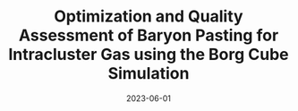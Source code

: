 ---
title: "Optimization and Quality Assessment of Baryon Pasting for Intracluster Gas using the Borg Cube Simulation"
collection: publications
permalink: /publication/2023-06-01-Optimization-and-Quality-Assessment-of-Baryon-Pasting-for-Intracluster-Gas-using-the-Borg-Cube-Simulation
date: 2023-06-01
venue: 'arXiv e-prints'
citation: ' F. {K{\&apos;e}ruzor{\&apos;e}},  L. {Bleem},  M. {Buehlmann},  J. {Emberson},  N. {Frontiere},  S. {Habib},  K. {Heitmann},  P. {Larsen}, &quot;Optimization and Quality Assessment of Baryon Pasting for Intracluster Gas using the Borg Cube Simulation.&quot; arXiv e-prints, 2023.'
---